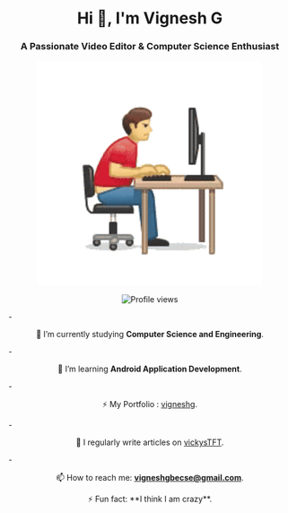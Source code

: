 <h1 align="center">Hi 👋, I'm Vignesh G</h1>
<h3 align="center">A Passionate Video Editor & Computer Science Enthusiast</h3>

<p align="center">
  <img src="https://github.com/Sweety-Vigneshg/Sweety-Vigneshg/blob/main/online.gif" alt="coding" width="400">
</p>

<p align="center">
  <img src="https://komarev.com/ghpvc/?username=vigneshg&label=Profile%20views&color=0e75b6&style=flat" alt="Profile views" />
</p>

-<p align="center"> 🔭 I’m currently studying **Computer Science and Engineering**.</p>
-<p align="center"> 🌱 I’m learning **Android Application Development**.</p>
-<p align="center"> ⚡ My Portfolio : [vigneshg](https://vigneshgbe.neocities.org).</p>
-<p align="center"> 📝 I regularly write articles on [vickysTFT](https://vickystft.blogspot.com).</p>
-<p align="center"> 📫 How to reach me: **vigneshgbecse@gmail.com**.</p>
<p align="center"> ⚡ Fun fact: **I think I am crazy**.</p>


  
